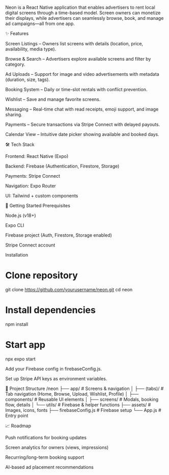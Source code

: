 Neon is a React Native application that enables advertisers to rent local digital screens through a time-based model.
Screen owners can monetize their displays, while advertisers can seamlessly browse, book, and manage ad campaigns—all from one app.

✨ Features

Screen Listings – Owners list screens with details (location, price, availability, media type).

Browse & Search – Advertisers explore available screens and filter by category.

Ad Uploads – Support for image and video advertisements with metadata (duration, size, tags).

Booking System – Daily or time-slot rentals with conflict prevention.

Wishlist – Save and manage favorite screens.

Messaging – Real-time chat with read receipts, emoji support, and image sharing.

Payments – Secure transactions via Stripe Connect with delayed payouts.

Calendar View – Intuitive date picker showing available and booked days.

🛠 Tech Stack

Frontend: React Native (Expo)

Backend: Firebase (Authentication, Firestore, Storage)

Payments: Stripe Connect

Navigation: Expo Router

UI: Tailwind + custom components

🚀 Getting Started
Prerequisites

Node.js (v18+)

Expo CLI

Firebase project (Auth, Firestore, Storage enabled)

Stripe Connect account

Installation
# Clone repository
git clone https://github.com/yourusername/neon.git
cd neon

# Install dependencies
npm install

# Start app
npx expo start


Add your Firebase config in firebaseConfig.js.

Set up Stripe API keys as environment variables.

📂 Project Structure
/neon
  ├── app/                # Screens & navigation
  │   ├── (tabs)/         # Tab navigation (Home, Browse, Upload, Wishlist, Profile)
  │   ├── components/     # Reusable UI elements
  │   ├── screens/        # Modals, booking flow, details
  │   └── utils/          # Firebase & helper functions
  ├── assets/             # Images, icons, fonts
  ├── firebaseConfig.js   # Firebase setup
  └── App.js              # Entry point

📈 Roadmap

Push notifications for booking updates

Screen analytics for owners (views, impressions)

Recurring/long-term booking support

AI-based ad placement recommendations
